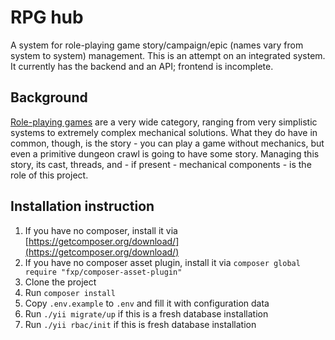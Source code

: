 # RPG hub
A system for role-playing game story/campaign/epic (names vary from system to system) management. This is an attempt on an integrated system. It currently has the backend and an API; frontend is incomplete.

## Background
[Role-playing games](https://en.wikipedia.org/wiki/Role-playing_game) are a very wide category, ranging from very simplistic systems to extremely complex mechanical solutions. What they do have in common, though, is the story - you can play a game without mechanics, but even a primitive dungeon crawl is going to have some story. Managing this story, its cast, threads, and - if present - mechanical components - is the role of this project.

## Installation instruction
1. If you have no composer, install it via [https://getcomposer.org/download/](https://getcomposer.org/download/)
1. If you have no composer asset plugin, install it via `composer global require "fxp/composer-asset-plugin"`
1. Clone the project
1. Run `composer install`
1. Copy `.env.example` to `.env` and fill it with configuration data
1. Run `./yii migrate/up` if this is a fresh database installation
1. Run `./yii rbac/init` if this is fresh database installation
